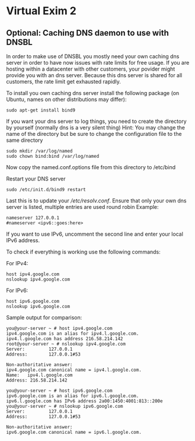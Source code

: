 # Virtual Exim 2
## Optional: Caching DNS daemon to use with DNSBL

In order to make use of DNSBL you mostly need your own caching dns server in order to have now issues with rate limits for free usage.
If you are hosting within a datacenter with other customers, your povider might provide you with an dns server. Because this dns server is shared for all customers, the rate limit get exhausted rapidly.

To install you own caching dns server install the following package (on Ubuntu, names on other distributions may differ):
```
sudo apt-get install bind9 
```

If you want your dns server to log things, you need to create the directory by yourself (normally dns is a very silent thing)
Hint: You may change the name of the directory but be sure to change the configuration file to the same directory
```
sudo mkdir /var/log/named
sudo chown bind:bind /var/log/named
```

Now copy the named.conf.options file from this directory to /etc/bind 

Restart your DNS server
```
sudo /etc/init.d/bind9 restart
```

Last this is to update your */etc/resolv.conf*.
Ensure that only your own dns server is listed, multiple entries are used round robin
Example:
```
nameserver 127.0.0.1
#nameserver <ipv6::goes:here>
```

If you want to use IPv6, uncomment the second line and enter your local IPv6 address.

To check if everything is working use the following commands:

For IPv4:
```
host ipv4.google.com
nslookup ipv4.google.com
```

For IPv6:
```
host ipv6.google.com
nslookup ipv6.google.com
```

Sample output for comparison:
```
you@your-server ~ # host ipv4.google.com
ipv4.google.com is an alias for ipv4.l.google.com.
ipv4.l.google.com has address 216.58.214.142
root@your-server ~ # nslookup ipv4.google.com
Server:         127.0.0.1
Address:        127.0.0.1#53

Non-authoritative answer:
ipv4.google.com canonical name = ipv4.l.google.com.
Name:   ipv4.l.google.com
Address: 216.58.214.142

you@your-server ~ # host ipv6.google.com
ipv6.google.com is an alias for ipv6.l.google.com.
ipv6.l.google.com has IPv6 address 2a00:1450:4001:813::200e
you@your-server ~ # nslookup ipv6.google.com
Server:         127.0.0.1
Address:        127.0.0.1#53

Non-authoritative answer:
ipv6.google.com canonical name = ipv6.l.google.com.
```







